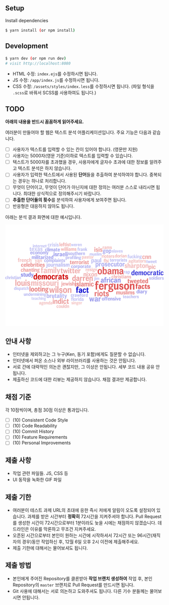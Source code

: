 ## Setup

Install dependencies

```sh
$ yarn install (or npm install)
```

## Development

```sh
$ yarn dev (or npm run dev)
# visit http://localhost:8080
```

- HTML 수정: `index.ejs`를 수정하시면 됩니다.
- JS 수정: `/app/index.js`를 수정하시면 됩니다.
- CSS 수정: `/assets/styles/index.less`를 수정하시면 됩니다. (파일 형식을 `.scss`로 바꿔서 SCSS를 사용하여도 됩니다.)

## TODO

**아래의 내용을 반드시 꼼꼼하게 읽어주세요.**

여러분이 만들어야 할 웹은 텍스트 분석 어플리케이션입니다. 주요 기능은 다음과 같습니다.

- [ ] 사용자가 텍스트를 입력할 수 있는 칸이 있어야 합니다. (영문만 지원)
- [ ] 사용자는 5000자(영문 기준)이하로 텍스트를 입력할 수 있습니다.
- [ ] 텍스트가 5000자를 초과했을 경우, 사용자에게 글자수 초과에 대한 정보를 알려주고 텍스트 분석은 하지 않습니다.
- [ ] 사용자가 입력한 텍스트에서 사용된 **단어**들을 추출하여 분석하여야 합니다. 중복되는 경우는 하나로 처리합니다.
- [ ] 무엇이 단어이고, 무엇이 단어가 아닌지에 대한 정의는 여러분 스스로 내리시면 됩니다. 최대한 상식적으로 정의해주시기 바랍니다.
- [ ] **추출한 단어들의 횟수**를 분석하여 사용자에게 보여주면 됩니다.
- [ ] 반응형은 대응하지 않아도 됩니다.

아래는 분석 결과 화면에 대한 예시입니다.

![Graphical Analysis](/sample_words_analysis.png)

## 안내 사항

- 인터넷을 제외하고는 그 누구(Ken, 동기 포함)에게도 질문할 수 없습니다.
- 인터넷에서 퍼온 소스나 외부 라이브러리를 사용하는 것은 안됩니다.
- 서로 간에 대략적인 의논은 괜찮지만, 그 이상은 안됩니다. 세부 코드 내용 공유 안됩니다.
- 제출하신 코드에 대한 리뷰는 제공하지 않습니다. 채점 결과만 제공합니다.

## 채점 기준

각 10점씩이며, 총점 30점 이상은 통과입니다.

- [ ] (10) Consistent Code Style
- [ ] (10) Code Readability
- [ ] (10) Commit History
- [ ] (10) Feature Requirements
- [ ] (10) Personal Improvements

## 제출 사항

- 작업 관련 파일들. JS, CSS 등
- UI 동작을 녹화한 GIF 파일

## 제출 기한

- 여러분이 테스트 과제 URL의 초대에 응한 즉시 저에게 알림이 오도록 설정되어 있습니다. 과제를 받은 시간부터 **정확히** 72시간을 지켜주셔야 합니다. Pull Request를 생성한 시간이 72시간으로부터 1분이라도 늦을 시에는 채점하지 않겠습니다. 데드라인은 이유를 막론하고 무조건 지켜주세요.
- 오픈된 시간으로부터 본인이 원하는 시간에 시작하셔서 72시간 또는 96시간(재직자의 경우)동안 작업하신 후, 12월 6일 오후 2시 이전에 제출해주세요.
- 제출 기한에 대해서는 물어보셔도 됩니다.

## 제출 방법

- 본인에게 주어진 Repository를 클론받아 **작업 브랜치 생성하여** 작업 후, 본인 Repository의 `master` 브랜치로 Pull Request를 만드시면 됩니다.
- Git 사용에 대해서는 서로 의논하고 도와주셔도 됩니다. 다른 기수 분들께는 물어보시면 안됩니다.
